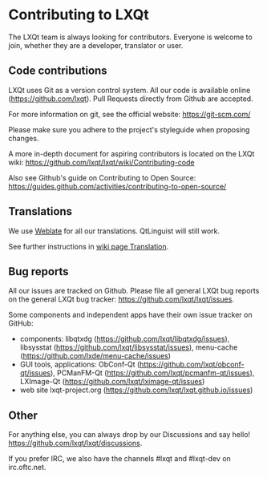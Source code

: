 Contributing to LXQt
====================

The LXQt team is always looking for contributors. Everyone is welcome to join,
whether they are a developer, translator or user.


Code contributions
------------------

LXQt uses Git as a version control system. All our code is available online (https://github.com/lxqt).
Pull Requests directly from Github are accepted.

For more information on git, see the official website:
  https://git-scm.com/

Please make sure you adhere to the project's styleguide when proposing changes.

A more in-depth document for aspiring contributors is located on the LXQt wiki:
  https://github.com/lxqt/lxqt/wiki/Contributing-code

Also see Github's guide on Contributing to Open Source:
  https://guides.github.com/activities/contributing-to-open-source/


Translations
------------

We use [Weblate](https://translate.lxqt-project.org) for all our translations. 
QtLinguist will still work.

See further instructions in [wiki page Translation](https://github.com/lxqt/lxqt/wiki/Translation).



Bug reports
-----------

All our issues are tracked on Github.
Please file all general LXQt bug reports on the general LXQt bug tracker:
  https://github.com/lxqt/lxqt/issues.

Some components and independent apps have their own issue tracker on GitHub:
* components: libqtxdg (https://github.com/lxqt/libqtxdg/issues),
  libsysstat (https://github.com/lxqt/libsysstat/issues),
  menu-cache (https://github.com/lxde/menu-cache/issues)
* GUI tools, applications:
  ObConf-Qt (https://github.com/lxqt/obconf-qt/issues),
  PCManFM-Qt (https://github.com/lxqt/pcmanfm-qt/issues),
  LXImage-Qt (https://github.com/lxqt/lximage-qt/issues)
* web site lxqt-project.org (https://github.com/lxqt/lxqt.github.io/issues)


Other
-----

For anything else, you can always drop by our Discussions and say hello!
  https://github.com/lxqt/lxqt/discussions. 

If you prefer IRC, we also have the channels #lxqt and #lxqt-dev on irc.oftc.net.
